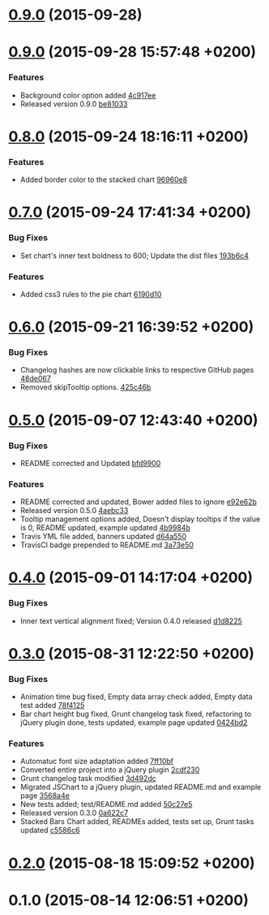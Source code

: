 <a name="0.9.0"></a>
# [0.9.0](//compare/0.9.0...v0.9.0) (2015-09-28)




<a name="0.9.0"></a>
# [0.9.0](//compare/0.8.0...0.9.0) (2015-09-28 15:57:48 +0200)


### Features

* Background color option added [4c917ee](https://github.com/the-software-factory/jquery-chart/commit/4c917eef071216557548e21c6ecab0d118dd84ee) 
* Released version 0.9.0 [be81033](https://github.com/the-software-factory/jquery-chart/commit/be81033fb98b048baa9aaa83f9278a812eab658c) 



<a name="0.8.0"></a>
# [0.8.0](//compare/0.7.0...0.8.0) (2015-09-24 18:16:11 +0200)


### Features

* Added border color to the stacked chart [96960e8](https://github.com/the-software-factory/jquery-chart/commit/96960e872c1c2b4379de54111ffa4d2f24ad0e9c) 



<a name="0.7.0"></a>
# [0.7.0](//compare/0.6.0...0.7.0) (2015-09-24 17:41:34 +0200)


### Bug Fixes

* Set chart's inner text boldness to 600; Update the dist files [193b6c4](https://github.com/the-software-factory/jquery-chart/commit/193b6c49072c3b2d99e394a653e4b5c7b671934e) 

### Features

* Added css3 rules to the pie chart [6190d10](https://github.com/the-software-factory/jquery-chart/commit/6190d10e9cb6e187dffb0c609d6999fd49f6b0d9) 



<a name="0.6.0"></a>
# [0.6.0](//compare/0.5.0...0.6.0) (2015-09-21 16:39:52 +0200)


### Bug Fixes

* Changelog hashes are now clickable links to respective GitHub pages [48de067](https://github.com/the-software-factory/jquery-chart/commit/48de06799c1d6b09b8f9b24588f5f27cec67f897) 
* Removed skipTooltip options. [425c46b](https://github.com/the-software-factory/jquery-chart/commit/425c46b745118b2c82eeff7484ab1d1d15be3009) 



<a name="0.5.0"></a>
# [0.5.0](//compare/0.4.0...0.5.0) (2015-09-07 12:43:40 +0200)


### Bug Fixes

* README corrected and Updated [bfd9900](https://github.com/the-software-factory/jquery-chart/commit/bfd9900319d6f35b6bb917dfa99296115d6e6865) 

### Features

* README corrected and updated, Bower added files to ignore [e92e62b](https://github.com/the-software-factory/jquery-chart/commit/e92e62b08165caceb0d4ff42296de2d300369f6e) 
* Released version 0.5.0 [4aebc33](https://github.com/the-software-factory/jquery-chart/commit/4aebc3304e350cd60b9926987aeb38d997a99e7b) 
* Tooltip management options added, Doesn't display tooltips if the value is 0, README updated, example updated [4b9984b](https://github.com/the-software-factory/jquery-chart/commit/4b9984b1ca7aabf5ad59f0bb08829ac430262867) 
* Travis YML file added, banners updated [d64a550](https://github.com/the-software-factory/jquery-chart/commit/d64a550d8b2b76f9d19165dfad949fdbe0f6ca7a) 
* TravisCI badge prepended to README.md [3a73e50](https://github.com/the-software-factory/jquery-chart/commit/3a73e50c2b6e3d84e44b32d04d9288da34a5d27e) 



<a name="0.4.0"></a>
# [0.4.0](//compare/0.3.0...0.4.0) (2015-09-01 14:17:04 +0200)


### Bug Fixes

* Inner text vertical alignment fixed; Version 0.4.0 released [d1d8225](https://github.com/the-software-factory/jquery-chart/commit/d1d82255874a96d3815dc23ee0230eb0a219095c) 



<a name="0.3.0"></a>
# [0.3.0](//compare/0.2.0...0.3.0) (2015-08-31 12:22:50 +0200)


### Bug Fixes

* Animation time bug fixed, Empty data array check added, Empty data test added [78f4125](https://github.com/the-software-factory/jquery-chart/commit/78f412544d0a0580cf8ddf6f9eaa43d2e3cbde99) 
* Bar chart height bug fixed, Grunt changelog task fixed, refactoring to jQuery plugin done, tests updated, example page updated [0424bd2](https://github.com/the-software-factory/jquery-chart/commit/0424bd242342a1e4937ac70d12b3a4ba139a8076) 

### Features

* Automatuc font size adaptation added [7ff10bf](https://github.com/the-software-factory/jquery-chart/commit/7ff10bf631990295547809fe92fc93a966be1365) 
* Converted entire project into a jQuery plugin [2cdf230](https://github.com/the-software-factory/jquery-chart/commit/2cdf230fa0dbdb4ef681c17600a7fd9be5c4a316) 
* Grunt changelog task modified [3d492dc](https://github.com/the-software-factory/jquery-chart/commit/3d492dcf71627a2765c515e75c338c42e0356be0) 
* Migrated JSChart to a jQuery plugin, updated README.md and example page [3568a4e](https://github.com/the-software-factory/jquery-chart/commit/3568a4e9de397176af15430f2dd0e3628b2db0a6) 
* New tests added; test/README.md added [50c27e5](https://github.com/the-software-factory/jquery-chart/commit/50c27e5da5ba9a32ea3de5f4e84388431f2c185d) 
* Released version 0.3.0 [0a622c7](https://github.com/the-software-factory/jquery-chart/commit/0a622c7659a9ae252022d222f0d418d5150c1815) 
* Stacked Bars Chart added, READMEs added, tests set up, Grunt tasks updated [c5586c6](https://github.com/the-software-factory/jquery-chart/commit/c5586c6f7d69b4c99ef2cb428e6b31105383ad25) 



<a name="0.2.0"></a>
# [0.2.0](//compare/0.1.0...0.2.0) (2015-08-18 15:09:52 +0200)




<a name="0.1.0"></a>
# 0.1.0 (2015-08-14 12:06:51 +0200)




